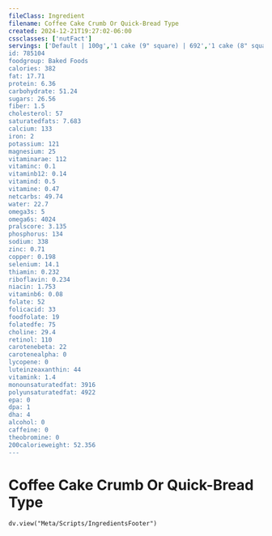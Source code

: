 ```yaml
---
fileClass: Ingredient
filename: Coffee Cake Crumb Or Quick-Bread Type
created: 2024-12-21T19:27:02-06:00
cssclasses: ['nutFact']
servings: ['Default | 100g','1 cake (9" square) | 692','1 cake (8" square) | 501','1 cake (8" dia) | 362','1 cubic inch | 5','1 twin-pack drake's coffee cake (2.3 oz) | 65']
id: 785104
foodgroup: Baked Foods
calories: 382
fat: 17.71
protein: 6.36
carbohydrate: 51.24
sugars: 26.56
fiber: 1.5
cholesterol: 57
saturatedfats: 7.683
calcium: 133
iron: 2
potassium: 121
magnesium: 25
vitaminarae: 112
vitaminc: 0.1
vitaminb12: 0.14
vitamind: 0.5
vitamine: 0.47
netcarbs: 49.74
water: 22.7
omega3s: 5
omega6s: 4024
pralscore: 3.135
phosphorus: 134
sodium: 338
zinc: 0.71
copper: 0.198
selenium: 14.1
thiamin: 0.232
riboflavin: 0.234
niacin: 1.753
vitaminb6: 0.08
folate: 52
folicacid: 33
foodfolate: 19
folatedfe: 75
choline: 29.4
retinol: 110
carotenebeta: 22
carotenealpha: 0
lycopene: 0
luteinzeaxanthin: 44
vitamink: 1.4
monounsaturatedfat: 3916
polyunsaturatedfat: 4922
epa: 0
dpa: 1
dha: 4
alcohol: 0
caffeine: 0
theobromine: 0
200calorieweight: 52.356
---
```


# Coffee Cake Crumb Or Quick-Bread Type

```dataviewjs
dv.view("Meta/Scripts/IngredientsFooter")
```